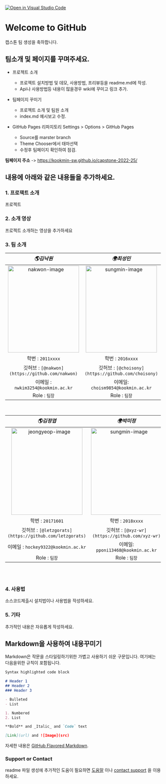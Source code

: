 [![Open in Visual Studio Code](https://classroom.github.com/assets/open-in-vscode-f059dc9a6f8d3a56e377f745f24479a46679e63a5d9fe6f495e02850cd0d8118.svg)](https://classroom.github.com/online_ide?assignment_repo_id=7070290&assignment_repo_type=AssignmentRepo)
# Welcome to GitHub

캡스톤 팀 생성을 축하합니다.

## 팀소개 및 페이지를 꾸며주세요.

- 프로젝트 소개
  - 프로젝트 설치방법 및 데모, 사용방법, 프리뷰등을 readme.md에 작성.
  - Api나 사용방법등 내용이 많을경우 wiki에 꾸미고 링크 추가.

- 팀페이지 꾸미기
  - 프로젝트 소개 및 팀원 소개
  - index.md 예시보고 수정.

- GitHub Pages 리파지토리 Settings > Options > GitHub Pages 
  - Source를 marster branch
  - Theme Chooser에서 태마선택
  - 수정후 팀페이지 확인하여 점검.

**팀페이지 주소** -> https://kookmin-sw.github.io/capstone-2022-25/

## 내용에 아래와 같은 내용들을 추가하세요.

### 1. 프로잭트 소개

프로젝트

### 2. 소개 영상

프로젝트 소개하는 영상을 추가하세요

### 3. 팀 소개


| **_🌎김낙원_** | **_🌍최성민_**|
| :---------------------------: | :---------------------------: | 
|<img src="https://user-images.githubusercontent.com/77396189/160855558-885b3867-f80e-4692-8d2b-764a559c2271.jpg" alt="nakwon-image" width="230px" height="280px"> | <img src="https://user-images.githubusercontent.com/77396189/160852649-7156ab23-57da-4a6a-98ed-7117a59690a5.jpg" alt="sungmin-image" width="230px" height="280px">|
| 학번 : `2011xxxx`| 학번 : `2016xxxx` |
| 깃허브 : `[@nakwon](https://github.com/nakwon)` | 깃허브 : `[@choisony](https://github.com/choisony)` |   
| 이메일 : `nwkim3254@kookmin.ac.kr` | 이메일: `choism9854@kookmin.ac.kr` |
| Role : `팀장`| Role : `팀장`|

<br>

| **_🌎김정엽_** | **_🌍박미정_**|
| :---------------------------: | :---------------------------: | 
|<img src="https://user-images.githubusercontent.com/77396189/160841958-7d77efbf-cf60-48c4-bc50-c3def00f4b38.jpg" alt="jeongyeop-image" width="230px" height="280px"> | <img src="https://user-images.githubusercontent.com/77396189/160852649-7156ab23-57da-4a6a-98ed-7117a59690a5.jpg" alt="sungmin-image" width="230px" height="280px">|
| 학번 : `20171601` | 학번 : `2018xxxx` |
| 깃허브 : `[@letzgorats](https://github.com/letzgorats)`  | 깃허브 : `[@xyz-wr](https://github.com/xyz-wr)`|
| 이메일 : `hockey9322@kookmin.ac.kr` | 이메일: `pponi13468@kookmin.ac.kr` | 
| Role : `팀장`| Role : `팀장`|
<br>
<br>

### 4. 사용법

소스코드제출시 설치법이나 사용법을 작성하세요.

### 5. 기타

추가적인 내용은 자유롭게 작성하세요.


## Markdown을 사용하여 내용꾸미기

Markdown은 작문을 스타일링하기위한 가볍고 사용하기 쉬운 구문입니다. 여기에는 다음을위한 규칙이 포함됩니다.

```markdown
Syntax highlighted code block

# Header 1
## Header 2
### Header 3

- Bulleted
- List

1. Numbered
2. List

**Bold** and _Italic_ and `Code` text

[Link](url) and ![Image](src)
```

자세한 내용은 [GitHub Flavored Markdown](https://guides.github.com/features/mastering-markdown/).

### Support or Contact

readme 파일 생성에 추가적인 도움이 필요하면 [도움말](https://help.github.com/articles/about-readmes/) 이나 [contact support](https://github.com/contact) 을 이용하세요.
